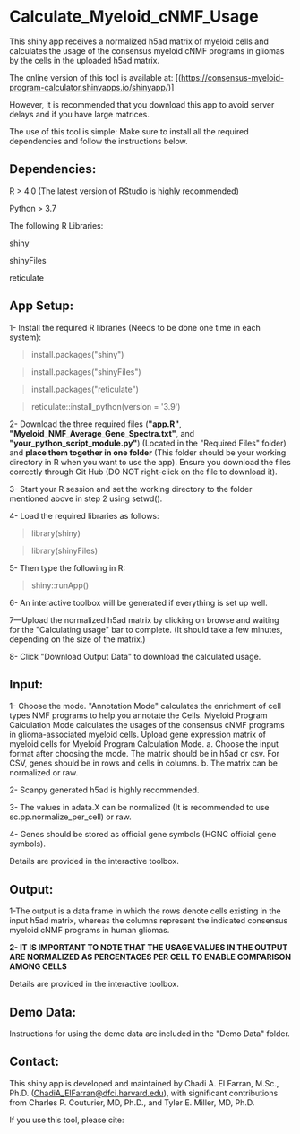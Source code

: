 # Calculate_Myeloid_cNMF_Usage
This shiny app receives a normalized h5ad matrix of myeloid cells and calculates the usage of the consensus myeloid cNMF programs in gliomas by the cells in the uploaded h5ad matrix.


The online version of this tool is available at: 
[(https://consensus-myeloid-program-calculator.shinyapps.io/shinyapp/)]

However, it is recommended that you download this app to avoid server delays and if you have large matrices.

The use of this tool is simple: Make sure to install all the required dependencies and follow the instructions below.

## Dependencies:
R > 4.0 (The latest version of RStudio is highly recommended)

Python > 3.7

The following R Libraries:

shiny

shinyFiles

reticulate

## App Setup:

1- Install the required R libraries (Needs to be done one time in each system):

>install.packages("shiny")

>install.packages("shinyFiles")

>install.packages("reticulate")

>reticulate::install_python(version = '3.9')


2- Download the three required files (**"app.R"**, **"Myeloid_NMF_Average_Gene_Spectra.txt"**, and **"your_python_script_module.py"**) (Located in the "Required Files" folder) and **place them together in one folder** (This folder should be your working directory in R when you want to use the app). Ensure you download the files correctly through Git Hub (DO NOT right-click on the file to download it).   


3- Start your R session and set the working directory to the folder mentioned above in step 2 using setwd().


4- Load the required libraries as follows:

>library(shiny)

>library(shinyFiles)


5- Then type the following in R:

>shiny::runApp()


6- An interactive toolbox will be generated if everything is set up well.


7—Upload the normalized h5ad matrix by clicking on browse and waiting for the "Calculating usage" bar to complete. (It should take a few minutes, depending on the size of the matrix.)


8- Click "Download Output Data" to download the calculated usage.

## Input:

1- Choose the mode. "Annotation Mode" calculates the enrichment of cell types NMF programs to help you annotate the Cells. Myeloid Program Calculation Mode calculates the usages of the consensus cNMF programs in glioma-associated myeloid cells. Upload gene expression matrix of myeloid cells for Myeloid Program Calculation Mode.
a. Choose the input format after choosing the mode. The matrix should be in h5ad or csv. For CSV, genes should be in rows and cells in columns.
b. The matrix can be normalized or raw.

2- Scanpy generated h5ad is highly recommended.

3- The values in adata.X can be normalized (It is recommended to use sc.pp.normalize_per_cell) or raw.

4- Genes should be stored as official gene symbols (HGNC official gene symbols).

Details are provided in the interactive toolbox.


## Output:

1-The output is a data frame in which the rows denote cells existing in the input h5ad matrix, whereas the columns represent the indicated consensus myeloid cNMF programs in human gliomas.

**2- IT IS IMPORTANT TO NOTE THAT THE USAGE VALUES IN THE OUTPUT ARE NORMALIZED AS PERCENTAGES PER CELL TO ENABLE COMPARISON AMONG CELLS**

Details are provided in the interactive toolbox.


## Demo Data:

Instructions for using the demo data are included in the "Demo Data" folder.

## Contact:

This shiny app is developed and maintained by Chadi A. El Farran, M.Sc., Ph.D. (ChadiA_ElFarran@dfci.harvard.edu), with significant contributions from Charles P. Couturier, MD, Ph.D., and Tyler E. Miller, MD, Ph.D.

If you use this tool, please cite:
